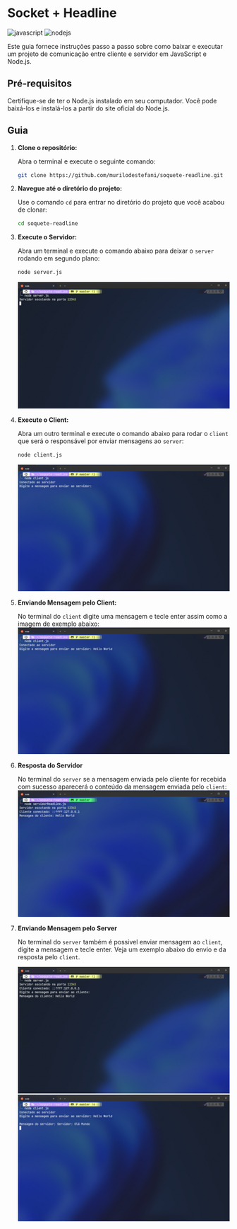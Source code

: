 # Socket + Headline

![javascript](https://img.shields.io/badge/JavaScript-323330?style=for-the-badge&logo=javascript&logoColor=F7DF1E)
![nodejs](https://img.shields.io/badge/Node%20js-339933?style=for-the-badge&logo=nodedotjs&logoColor=white)

Este guia fornece instruções passo a passo sobre como baixar e executar um projeto de comunicação entre cliente e servidor em JavaScript e Node.js.

## Pré-requisitos

Certifique-se de ter o Node.js instalado em seu computador. Você pode baixá-los e instalá-los a partir do site oficial do Node.js.

## Guia

1. **Clone o repositório:**

   Abra o terminal e execute o seguinte comando:

   ```bash
   git clone https://github.com/murilodestefani/soquete-readline.git
   ```

2. **Navegue até o diretório do projeto:**

   Use o comando `cd` para entrar no diretório do projeto que você acabou de clonar:

   ```bash
   cd soquete-readline
   ```

3. **Execute o Servidor:**

   Abra um terminal e execute o comando abaixo para deixar o `server` rodando em segundo plano:

   ```bash
   node server.js
   ```

   ![Server Screenshot](./screenshots/server.png)

4. **Execute o Client:**

   Abra um outro terminal e execute o comando abaixo para rodar o `client` que será o responsável por enviar mensagens ao `server`:

   ```bash
   node client.js
   ```

   ![Client Screenshot](./screenshots/client.png)

5. **Enviando Mensagem pelo Client:**

   No terminal do `client` digite uma mensagem e tecle enter assim como a imagem de exemplo abaixo:
   ![Client Mensagem Screenshot](./screenshots/msgClient.png)

6. **Resposta do Servidor**

   No terminal do `server` se a mensagem enviada pelo cliente for recebida com sucesso aparecerá o conteúdo da mensagem enviada pelo `client`:
   ![Server Resposta Screenshot](./screenshots/responseServer.png)

7. **Enviando Mensagem pelo Server**

   No terminal do `server` também é possivel enviar mensagem ao `client`, digite a mensagem e tecle enter. Veja um exemplo abaixo do envio e da resposta pelo `client`.

   ![Server Client Screenshot](./screenshots/server-client.png)
   ![Client Server Screenshot](./screenshots/client-server.png)

